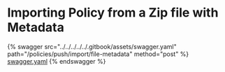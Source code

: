 # Importing Policy from a Zip file with Metadata

{% swagger src="../../../../../.gitbook/assets/swagger.yaml" path="/policies/push/import/file-metadata" method="post" %}
[swagger.yaml](../../../../../.gitbook/assets/swagger.yaml)
{% endswagger %}
